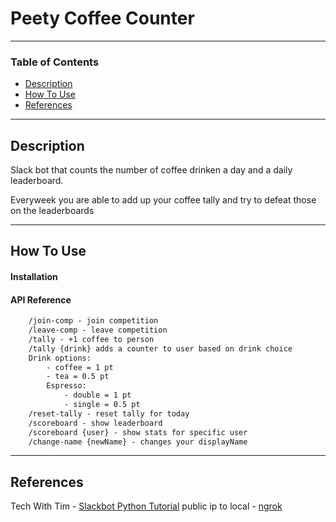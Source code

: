 # Peety Coffee Counter

---

### Table of Contents

- [Description](#description)
- [How To Use](#how-to-use)
- [References](#references)

---

## Description
Slack bot that counts the number of coffee drinken a day and a daily leaderboard.

Everyweek you are able to add up your coffee tally and try to defeat those on the leaderboards


---

## How To Use

#### Installation



#### API Reference

```html
    /join-comp - join competition
    /leave-comp - leave competition
    /tally - +1 coffee to person
    /tally {drink} adds a counter to user based on drink choice
    Drink options:
        - coffee = 1 pt
        - tea = 0.5 pt
        Espresso:
            - double = 1 pt
            - single = 0.5 pt
    /reset-tally - reset tally for today
    /scoreboard - show leaderboard
    /scoreboard {user} - show stats for specific user
    /change-name {newName} - changes your displayName
```

---

## References

Tech With Tim - [Slackbot Python Tutorial](https://www.youtube.com/watch?v=KJ5bFv-IRFM)
public ip to local - [ngrok](https://ngrok.com/docs/getting-started)

